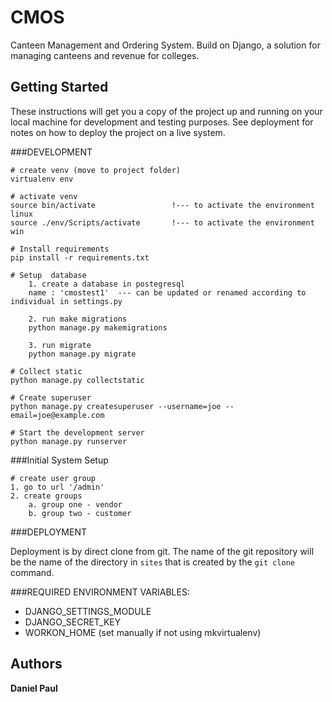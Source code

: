 # CMOS

Canteen Management and Ordering System. Build on Django, a solution for managing canteens and revenue for colleges.




## Getting Started

These instructions will get you a copy of the project up and running on your local machine for development and testing purposes. See deployment for notes on how to deploy the project on a live system.


###DEVELOPMENT

    # create venv (move to project folder) 
    virtualenv env
    
    # activate venv
    source bin/activate                 !--- to activate the environment linux
    source ./env/Scripts/activate       !--- to activate the environment win
    
    # Install requirements
    pip install -r requirements.txt
    
    # Setup  database
        1. create a database in postegresql 
        name : 'cmostest1'  --- can be updated or renamed according to individual in settings.py 
        
        2. run make migrations 
        python manage.py makemigrations
        
        3. run migrate
        python manage.py migrate
    
    # Collect static
    python manage.py collectstatic
    
    # Create superuser
    python manage.py createsuperuser --username=joe --email=joe@example.com
    
    # Start the development server
    python manage.py runserver

###Initial System Setup

    # create user group
    1. go to url '/admin'
    2. create groups
        a. group one - vendor
        b. group two - customer
###DEPLOYMENT

Deployment is by direct clone from git. The name of the git repository will be the name of the directory in `sites` that is created by the `git clone` command.


###REQUIRED ENVIRONMENT VARIABLES:

- DJANGO_SETTINGS_MODULE
- DJANGO_SECRET_KEY
- WORKON_HOME (set manually if not using mkvirtualenv)

    
## Authors

 **Daniel Paul** 
